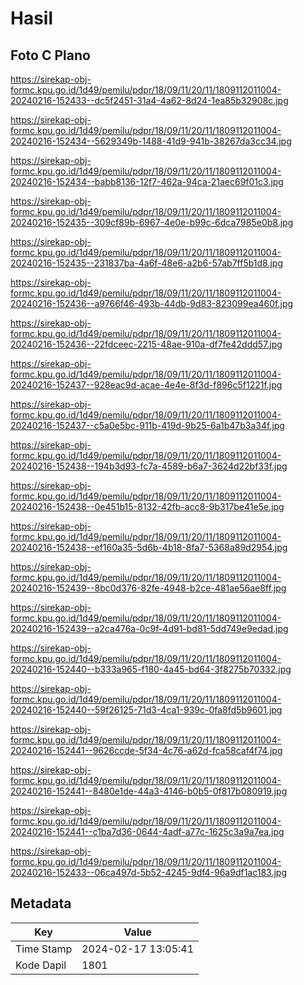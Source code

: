 # Hasil

## Foto C Plano

https://sirekap-obj-formc.kpu.go.id/1d49/pemilu/pdpr/18/09/11/20/11/1809112011004-20240216-152433--dc5f2451-31a4-4a62-8d24-1ea85b32908c.jpg

https://sirekap-obj-formc.kpu.go.id/1d49/pemilu/pdpr/18/09/11/20/11/1809112011004-20240216-152434--5629349b-1488-41d9-941b-38267da3cc34.jpg

https://sirekap-obj-formc.kpu.go.id/1d49/pemilu/pdpr/18/09/11/20/11/1809112011004-20240216-152434--babb8136-12f7-462a-94ca-21aec69f01c3.jpg

https://sirekap-obj-formc.kpu.go.id/1d49/pemilu/pdpr/18/09/11/20/11/1809112011004-20240216-152435--309cf89b-6967-4e0e-b99c-6dca7985e0b8.jpg

https://sirekap-obj-formc.kpu.go.id/1d49/pemilu/pdpr/18/09/11/20/11/1809112011004-20240216-152435--231837ba-4a6f-48e6-a2b6-57ab7ff5b1d8.jpg

https://sirekap-obj-formc.kpu.go.id/1d49/pemilu/pdpr/18/09/11/20/11/1809112011004-20240216-152436--a9766f46-493b-44db-9d83-823099ea460f.jpg

https://sirekap-obj-formc.kpu.go.id/1d49/pemilu/pdpr/18/09/11/20/11/1809112011004-20240216-152436--22fdceec-2215-48ae-910a-df7fe42ddd57.jpg

https://sirekap-obj-formc.kpu.go.id/1d49/pemilu/pdpr/18/09/11/20/11/1809112011004-20240216-152437--928eac9d-acae-4e4e-8f3d-f896c5f1221f.jpg

https://sirekap-obj-formc.kpu.go.id/1d49/pemilu/pdpr/18/09/11/20/11/1809112011004-20240216-152437--c5a0e5bc-911b-419d-9b25-6a1b47b3a34f.jpg

https://sirekap-obj-formc.kpu.go.id/1d49/pemilu/pdpr/18/09/11/20/11/1809112011004-20240216-152438--194b3d93-fc7a-4589-b6a7-3624d22bf33f.jpg

https://sirekap-obj-formc.kpu.go.id/1d49/pemilu/pdpr/18/09/11/20/11/1809112011004-20240216-152438--0e451b15-8132-42fb-acc8-9b317be41e5e.jpg

https://sirekap-obj-formc.kpu.go.id/1d49/pemilu/pdpr/18/09/11/20/11/1809112011004-20240216-152438--ef160a35-5d6b-4b18-8fa7-5368a89d2954.jpg

https://sirekap-obj-formc.kpu.go.id/1d49/pemilu/pdpr/18/09/11/20/11/1809112011004-20240216-152439--8bc0d376-82fe-4948-b2ce-481ae56ae8ff.jpg

https://sirekap-obj-formc.kpu.go.id/1d49/pemilu/pdpr/18/09/11/20/11/1809112011004-20240216-152439--a2ca476a-0c9f-4d91-bd81-5dd749e9edad.jpg

https://sirekap-obj-formc.kpu.go.id/1d49/pemilu/pdpr/18/09/11/20/11/1809112011004-20240216-152440--b333a965-f180-4a45-bd64-3f8275b70332.jpg

https://sirekap-obj-formc.kpu.go.id/1d49/pemilu/pdpr/18/09/11/20/11/1809112011004-20240216-152440--59f26125-71d3-4ca1-939c-0fa8fd5b9601.jpg

https://sirekap-obj-formc.kpu.go.id/1d49/pemilu/pdpr/18/09/11/20/11/1809112011004-20240216-152441--9626ccde-5f34-4c76-a62d-fca58caf4f74.jpg

https://sirekap-obj-formc.kpu.go.id/1d49/pemilu/pdpr/18/09/11/20/11/1809112011004-20240216-152441--8480e1de-44a3-4146-b0b5-0f817b080919.jpg

https://sirekap-obj-formc.kpu.go.id/1d49/pemilu/pdpr/18/09/11/20/11/1809112011004-20240216-152441--c1ba7d36-0644-4adf-a77c-1625c3a9a7ea.jpg

https://sirekap-obj-formc.kpu.go.id/1d49/pemilu/pdpr/18/09/11/20/11/1809112011004-20240216-152433--06ca497d-5b52-4245-9df4-96a9df1ac183.jpg


## Metadata

| Key        | Value               |
| ---------- | ------------------- |
| Time Stamp | 2024-02-17 13:05:41 |
| Kode Dapil | 1801                |



